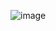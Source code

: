 ![image](https://github.com/jiyuumarinshi/CTF-Wups/assets/93731698/b3d4ece8-d79e-4257-a07e-8a56d83e0b30)
